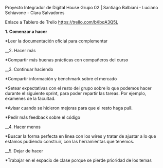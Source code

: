 Proyecto Integrador de Digital House
Grupo 02 | Santiago Balbiani - Luciano Schiavone - Clara Salvadores

Enlace a Tablero de Trello https://trello.com/b/lbqA3Q5L

__1. Comenzar a hacer__

*Leer la documentación oficial para complementar

__2. Hacer más

*Compartir más buenas prácticas con compañeros del curso

__3. Continuar haciendo

*Compartir información y benchmark sobre el mercado

*Setear expectativas con el resto del grupo sobre lo que podemos hacer durante el siguiente sprint, para poder repartir las tareas.
Por ejemplo, examenes de la facultad. 

*Avisar cuando se hicieron mejoras para que el resto haga pull.

*Pedir más feedback sobre el código

__4. Hacer menos

*Buscar la forma perfecta en línea con los wires y tratar de ajustar a lo que estamos pudiendo construir, con las herramientas que tenemos.

__5. Dejar de hacer

*Trabajar en el espacio de clase porque se pierde prioridad de los temas
